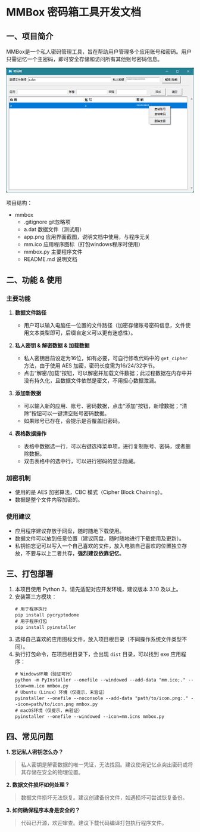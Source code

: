 # MMBox 密码箱工具开发文档

## 一、项目简介

MMBox是一个私人密码管理工具，旨在帮助用户管理多个应用账号和密码。用户只需记忆一个主密码，即可安全存储和访问所有其他账号密码信息。

![示例图片](app.png)

项目结构：
- mmbox
   - .gitignore git忽略项
   - a.dat      数据文件（测试用）
   - app.png    应用界面截图，说明文档中使用，与程序无关
   - mm.ico     应用程序图标（打包windows程序时使用）
   - mmbox.py   主要程序文件
   - README.md  说明文档

## 二、功能 & 使用

### 主要功能

1. **数据文件路径**
   - 用户可以输入电脑任一位置的文件路径（加密存储账号密码信息，文件使用文本类型即可，后缀自定义可以更有迷惑性）。

2. **私人密钥 & 解密数据 & 加载数据**
   - 私人密钥目前设定为16位，如有必要，可自行修改代码中的 `get_cipher` 方法，由于使用 AES 加密，密码长度需为16/24/32字节。
   - 点击“解密/加载”按钮，可以解密并加载文件数据；此过程数据在内存中并没有持久化，且数据文件依然是密文，不用担心数据泄漏。

3. **添加新数据**
   - 可以输入新的应用、账号、密码数据，点击“添加”按钮，新增数据；“清除”按钮可以一键清空账号密码数据。
   - 如果账号已存在，会提示是否覆盖旧密码。

4. **表格数据操作**
   - 表格中数据选一行，可以右键选择菜单项，进行复制账号、密码，或者删除数据。
   - 双击表格中的选中行，可以进行密码的显示隐藏。

### 加密机制
- 使用的是 AES 加密算法，CBC 模式（Cipher Block Chaining）。
- 数据是整个文件内容加密的。

### 使用建议
- 应用程序建议存放于网盘，随时随地下载使用。
- 数据文件可以放到任意位置（建议网盘，随时随地进行下载使用及更新）。
- 私钥怕忘记可以写入一个自己喜欢的文件，放入电脑自己喜欢的位置独立存放，不要与以上二者共存，**强烈建议依靠记忆**。

## 三、打包部署

1. 本项目使用 Python 3，请先适配对应开发环境，建议版本 3.10 及以上。
2. 安装第三方模块：
    ```shell
    # 用于程序执行
    pip install pycryptodome
    # 用于程序打包
    pip install pyinstaller
    ```
3. 选择自己喜欢的应用图标文件，放入项目根目录（不同操作系统文件类型不同）。
4. 执行打包命令，在项目根目录下，会出现 `dist` 目录，可以找到 exe 应用程序：
    ```shell
    # Windows环境（验证可行）
    python -m PyInstaller --onefile --windowed --add-data "mm.ico;." --icon=mm.ico mmbox.py
    # Ubuntu（Linux）环境（仅提示，未验证）
    pyinstaller --onefile --noconsole --add-data "path/to/icon.png:." --icon=path/to/icon.png mmbox.py
    # macOS环境（仅提示，未验证）
    pyinstaller --onefile --windowed --icon=mm.icns mmbox.py
    ```
## 四、常见问题
**1. 忘记私人密钥怎么办？**
> 私人密钥是解密数据的唯一凭证，无法找回。建议使用记忆点突出密码或将其存储在安全的物理位置。

**2. 数据文件损坏如何处理？**
> 数据文件损坏无法恢复。建议创建备份文件，如遇损坏可尝试恢复备份。

**3. 如何确保程序本身是安全的？**
> 代码已开源，欢迎审查。建议下载代码编译打包执行程序文件。